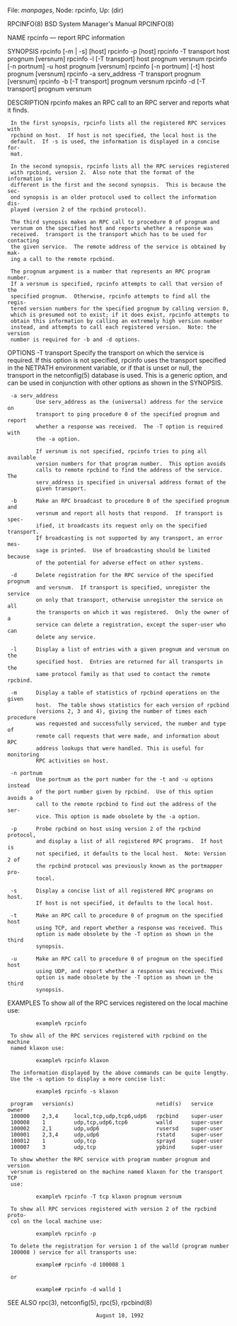 File: *manpages*,  Node: rpcinfo,  Up: (dir)

RPCINFO(8)                BSD System Manager's Manual               RPCINFO(8)

NAME
     rpcinfo — report RPC information

SYNOPSIS
     rpcinfo [-m | -s] [host]
     rpcinfo -p [host]
     rpcinfo -T transport host prognum [versnum]
     rpcinfo -l [-T transport] host prognum versnum
     rpcinfo [-n portnum] -u host prognum [versnum]
     rpcinfo [-n portnum] [-t] host prognum [versnum]
     rpcinfo -a serv_address -T transport prognum [versnum]
     rpcinfo -b [-T transport] prognum versnum
     rpcinfo -d [-T transport] prognum versnum

DESCRIPTION
     rpcinfo makes an RPC call to an RPC server and reports what it finds.

     In the first synopsis, rpcinfo lists all the registered RPC services with
     rpcbind on host.  If host is not specified, the local host is the
     default.  If -s is used, the information is displayed in a concise for‐
     mat.

     In the second synopsis, rpcinfo lists all the RPC services registered
     with rpcbind, version 2.  Also note that the format of the information is
     different in the first and the second synopsis.  This is because the sec‐
     ond synopsis is an older protocol used to collect the information dis‐
     played (version 2 of the rpcbind protocol).

     The third synopsis makes an RPC call to procedure 0 of prognum and
     versnum on the specified host and reports whether a response was
     received.  transport is the transport which has to be used for contacting
     the given service.  The remote address of the service is obtained by mak‐
     ing a call to the remote rpcbind.

     The prognum argument is a number that represents an RPC program number.
     If a versnum is specified, rpcinfo attempts to call that version of the
     specified prognum.  Otherwise, rpcinfo attempts to find all the regis‐
     tered version numbers for the specified prognum by calling version 0,
     which is presumed not to exist; if it does exist, rpcinfo attempts to
     obtain this information by calling an extremely high version number
     instead, and attempts to call each registered version.  Note: the version
     number is required for -b and -d options.

OPTIONS
     -T transport
             Specify the transport on which the service is required.  If this
             option is not specified, rpcinfo uses the transport specified in
             the NETPATH environment variable, or if that is unset or null,
             the transport in the netconfig(5) database is used.  This is a
             generic option, and can be used in conjunction with other options
             as shown in the SYNOPSIS.

     -a serv_address
             Use serv_address as the (universal) address for the service on
             transport to ping procedure 0 of the specified prognum and report
             whether a response was received.  The -T option is required with
             the -a option.

             If versnum is not specified, rpcinfo tries to ping all available
             version numbers for that program number.  This option avoids
             calls to remote rpcbind to find the address of the service.  The
             serv_address is specified in universal address format of the
             given transport.

     -b      Make an RPC broadcast to procedure 0 of the specified prognum and
             versnum and report all hosts that respond.  If transport is spec‐
             ified, it broadcasts its request only on the specified transport.
             If broadcasting is not supported by any transport, an error mes‐
             sage is printed.  Use of broadcasting should be limited because
             of the potential for adverse effect on other systems.

     -d      Delete registration for the RPC service of the specified prognum
             and versnum.  If transport is specified, unregister the service
             on only that transport, otherwise unregister the service on all
             the transports on which it was registered.  Only the owner of a
             service can delete a registration, except the super-user who can
             delete any service.

     -l      Display a list of entries with a given prognum and versnum on the
             specified host.  Entries are returned for all transports in the
             same protocol family as that used to contact the remote rpcbind.

     -m      Display a table of statistics of rpcbind operations on the given
             host.  The table shows statistics for each version of rpcbind
             (versions 2, 3 and 4), giving the number of times each procedure
             was requested and successfully serviced, the number and type of
             remote call requests that were made, and information about RPC
             address lookups that were handled. This is useful for monitoring
             RPC activities on host.

     -n portnum
             Use portnum as the port number for the -t and -u options instead
             of the port number given by rpcbind.  Use of this option avoids a
             call to the remote rpcbind to find out the address of the ser‐
             vice. This option is made obsolete by the -a option.

     -p      Probe rpcbind on host using version 2 of the rpcbind protocol,
             and display a list of all registered RPC programs.  If host is
             not specified, it defaults to the local host.  Note: Version 2 of
             the rpcbind protocol was previously known as the portmapper pro‐
             tocol.

     -s      Display a concise list of all registered RPC programs on host.
             If host is not specified, it defaults to the local host.

     -t      Make an RPC call to procedure 0 of prognum on the specified host
             using TCP, and report whether a response was received. This
             option is made obsolete by the -T option as shown in the third
             synopsis.

     -u      Make an RPC call to procedure 0 of prognum on the specified host
             using UDP, and report whether a response was received. This
             option is made obsolete by the -T option as shown in the third
             synopsis.

EXAMPLES
     To show all of the RPC services registered on the local machine use:

             example% rpcinfo

     To show all of the RPC services registered with rpcbind on the machine
     named klaxon use:

             example% rpcinfo klaxon

     The information displayed by the above commands can be quite lengthy.
     Use the -s option to display a more concise list:

             example$ rpcinfo -s klaxon

     program   version(s)                          netid(s)   service      owner
     100000    2,3,4     local,tcp,udp,tcp6,udp6   rpcbind    super-user
     100008    1         udp,tcp,udp6,tcp6         walld      super-user
     100002    2,1       udp,udp6                  rusersd    super-user
     100001    2,3,4     udp,udp6                  rstatd     super-user
     100012    1         udp,tcp                   sprayd     super-user
     100007    3         udp,tcp                   ypbind     super-user

     To show whether the RPC service with program number prognum and version
     versnum is registered on the machine named klaxon for the transport TCP
     use:

             example% rpcinfo -T tcp klaxon prognum versnum

     To show all RPC services registered with version 2 of the rpcbind proto‐
     col on the local machine use:

             example% rpcinfo -p

     To delete the registration for version 1 of the walld (program number
     100008 ) service for all transports use:

             example# rpcinfo -d 100008 1

     or

             example# rpcinfo -d walld 1

SEE ALSO
     rpc(3), netconfig(5), rpc(5), rpcbind(8)

                                August 18, 1992

